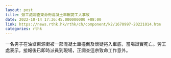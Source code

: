 ```yaml
---
layout: post
title: 勞工處調查東源街混凝土車輾斃工人事故
date: 2022-10-14 17:36:45.000000000 +08:00
link: https://news.rthk.hk/rthk/ch/component/k2/1670997-20221014.htm
categories: rthk
---
```


一名男子在油塘東源街被一部混凝土車撞倒及懷疑捲入車底，當場證實死亡。勞工處表示，接報後已即時派員到現場，正調查這宗致命工作意外。
